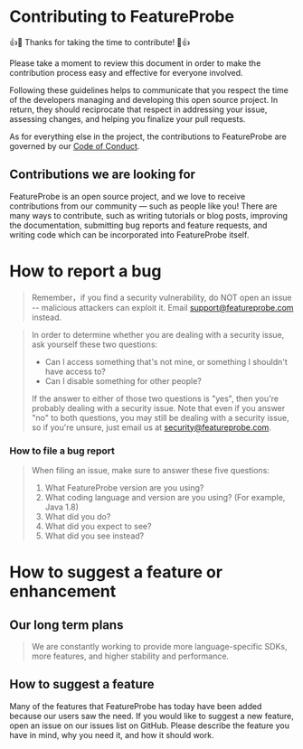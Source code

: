# Contributing to FeatureProbe


👍🎉 Thanks for taking the time to contribute! 🎉👍


Please take a moment to review this document in order to make the contribution
process easy and effective for everyone involved.

Following these guidelines helps to communicate that you respect the time of
the developers managing and developing this open source project. In return,
they should reciprocate that respect in addressing your issue, assessing
changes, and helping you finalize your pull requests.

As for everything else in the project, the contributions to FeatureProbe are governed 
by our [Code of Conduct](CODE_OF_CONDUCT.md).


## Contributions we are looking for

FeatureProbe is an open source project, and we love to receive contributions from 
our community — such as people like you! There are many ways to contribute, such as writing tutorials 
or blog posts, improving the documentation, submitting bug reports and feature 
requests, and writing code which can be incorporated into FeatureProbe itself.



# How to report a bug
> Remember，if you find a security vulnerability, do NOT open an issue -- malicious attackers can exploit it. Email 
> support@featureprobe.com instead.

> In order to determine whether you are dealing with a security issue, ask yourself these two questions:
> * Can I access something that's not mine, or something I shouldn't have access to?
> * Can I disable something for other people?
>
> If the answer to either of those two questions is "yes", then you're probably dealing with a security issue. Note that even if you answer "no" to both questions, you may still be dealing with a security issue, so if you're unsure, just email us at security@featureprobe.com.

### How to file a bug report
> When filing an issue, make sure to answer these five questions:
>
> 1. What FeatureProbe version are you using? 
> 2. What coding language and version are you using? (For example, Java 1.8)
> 3. What did you do?
> 4. What did you expect to see?
> 5. What did you see instead?

# How to suggest a feature or enhancement

## Our long term plans

> We are constantly working to provide more language-specific SDKs, more features, and higher stability and performance.

## How to suggest a feature

Many of the features that FeatureProbe has today have been added because 
our users saw the need. If you would like to suggest a new feature, open an issue on our issues list on GitHub.
Please describe the feature you have in mind, why you need it, and how it should work.
